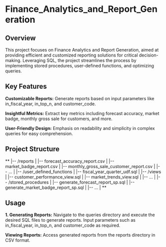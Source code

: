 # Finance_Analytics_and_Report_Generation

## Overview

This project focuses on Finance Analytics and Report Generation, aimed at providing efficient and customized reporting solutions for critical decision-making. Leveraging SQL, the project streamlines the process by implementing stored procedures, user-defined functions, and optimizing queries.

## Key Features

**Customizable Reports:** Generate reports based on input parameters like in_fiscal_year, in_top_n, and customer_code.

**Insightful Metrics:** Extract key metrics including forecast accuracy, market badge, monthly gross sale for customers, and more.

**User-Friendly Design:** Emphasis on readability and simplicity in complex queries for easy comprehension.

## Project Structure

**    |-- /reports
    |   |-- forecast_accuracy_report.csv
    |   |-- market_badge_report.csv
    |   |-- monthly_gross_sale_customer_report.csv
    |   |-- ...
    |
    |-- /user_defined_functions
    |   |-- fiscal_year_quarter_udf.sql
    |
    |-- /views
    |   |-- customer_performance_view.sql
    |   |-- market_trends_view.sql
    |   |-- ...
    |
    |-- /stored_procedures
    |   |-- generate_forecast_report_sp.sql
    |   |-- generate_market_badge_report_sp.sql
    |   |-- ...
    |
**
## Usage

**1. Generating Reports:**
Navigate to the queries directory and execute the desired SQL files to generate reports.
Input parameters such as in_fiscal_year, in_top_n, and customer_code as required.

**Viewing Reports:**
Access generated reports from the reports directory in CSV format.
